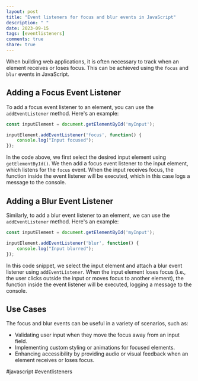 ```yaml
---
layout: post
title: "Event listeners for focus and blur events in JavaScript"
description: " "
date: 2023-09-15
tags: [eventlisteners]
comments: true
share: true
---
```


When building web applications, it is often necessary to track when an element receives or loses focus. This can be achieved using the `focus` and `blur` events in JavaScript.

## Adding a Focus Event Listener

To add a focus event listener to an element, you can use the `addEventListener` method. Here's an example:

```javascript
const inputElement = document.getElementById('myInput');

inputElement.addEventListener('focus', function() {
    console.log("Input focused");
});
```

In the code above, we first select the desired input element using `getElementById()`. We then add a focus event listener to the input element, which listens for the `focus` event. When the input receives focus, the function inside the event listener will be executed, which in this case logs a message to the console.

## Adding a Blur Event Listener

Similarly, to add a blur event listener to an element, we can use the `addEventListener` method. Here's an example:

```javascript
const inputElement = document.getElementById('myInput');

inputElement.addEventListener('blur', function() {
    console.log("Input blurred");
});
```

In this code snippet, we select the input element and attach a blur event listener using `addEventListener`. When the input element loses focus (i.e., the user clicks outside the input or moves focus to another element), the function inside the event listener will be executed, logging a message to the console.

## Use Cases

The focus and blur events can be useful in a variety of scenarios, such as:

- Validating user input when they move the focus away from an input field.
- Implementing custom styling or animations for focused elements.
- Enhancing accessibility by providing audio or visual feedback when an element receives or loses focus.

#javascript #eventlisteners
